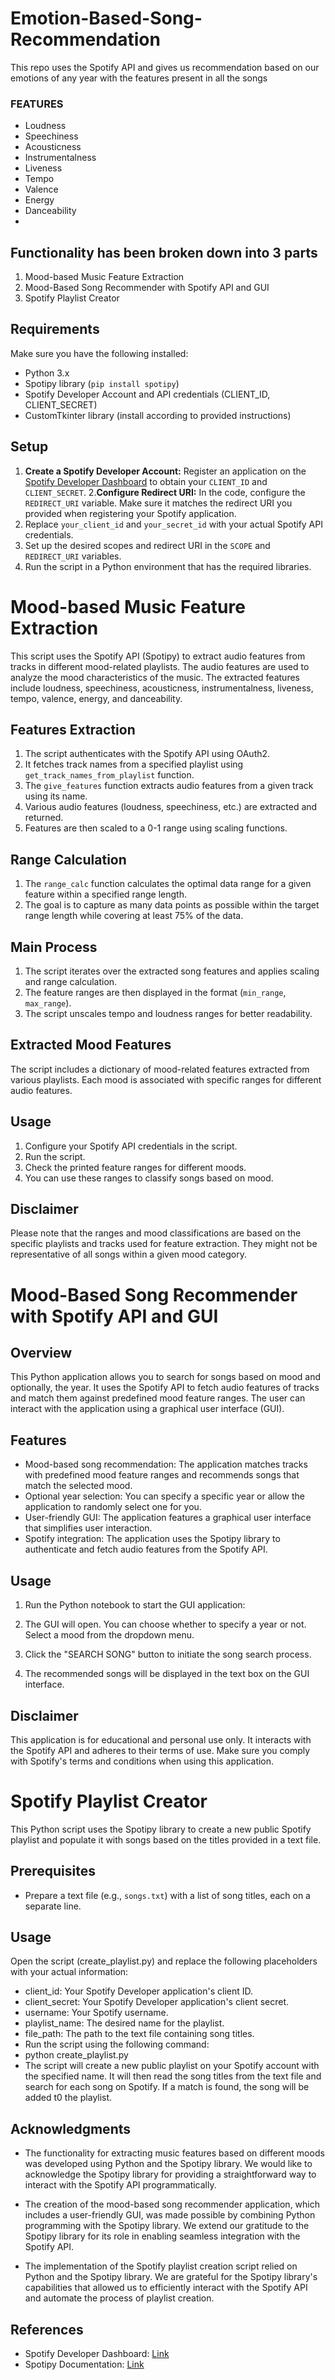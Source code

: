 # Emotion-Based-Song-Recommendation
This repo uses the Spotify API and gives us recommendation based on our emotions of any year with the features present in all the songs 
### FEATURES
- Loudness 
- Speechiness 
- Acousticness 
- Instrumentalness 
- Liveness 
- Tempo 
- Valence 
- Energy 
- Danceability
- 
## Functionality has been broken down into 3 parts
1. Mood-based Music Feature Extraction
2. Mood-Based Song Recommender with Spotify API and GUI
3. Spotify Playlist Creator


## Requirements

Make sure you have the following installed:

- Python 3.x
- Spotipy library (`pip install spotipy`)
- Spotify Developer Account and API credentials (CLIENT_ID, CLIENT_SECRET)
- CustomTkinter library (install according to provided instructions)

## Setup

1. **Create a Spotify Developer Account:** Register an application on the [Spotify Developer Dashboard](https://developer.spotify.com/dashboard/) to obtain your `CLIENT_ID` and `CLIENT_SECRET`.
2.**Configure Redirect URI:** In the code, configure the `REDIRECT_URI` variable. Make sure it matches the redirect URI you provided when registering your Spotify application.
3. Replace `your_client_id` and `your_secret_id` with your actual Spotify API credentials.
4. Set up the desired scopes and redirect URI in the `SCOPE` and `REDIRECT_URI` variables.
5. Run the script in a Python environment that has the required libraries.

# Mood-based Music Feature Extraction

This script uses the Spotify API (Spotipy) to extract audio features from tracks in different mood-related playlists. The audio features are used to analyze the mood characteristics of the music. The extracted features include loudness, speechiness, acousticness, instrumentalness, liveness, tempo, valence, energy, and danceability.


## Features Extraction

1. The script authenticates with the Spotify API using OAuth2.
2. It fetches track names from a specified playlist using `get_track_names_from_playlist` function.
3. The `give_features` function extracts audio features from a given track using its name.
4. Various audio features (loudness, speechiness, etc.) are extracted and returned.
5. Features are then scaled to a 0-1 range using scaling functions.

## Range Calculation

1. The `range_calc` function calculates the optimal data range for a given feature within a specified range length.
2. The goal is to capture as many data points as possible within the target range length while covering at least 75% of the data.

## Main Process

1. The script iterates over the extracted song features and applies scaling and range calculation.
2. The feature ranges are then displayed in the format (`min_range`, `max_range`).
3. The script unscales tempo and loudness ranges for better readability.

## Extracted Mood Features

The script includes a dictionary of mood-related features extracted from various playlists. Each mood is associated with specific ranges for different audio features.

## Usage

1. Configure your Spotify API credentials in the script.
2. Run the script.
3. Check the printed feature ranges for different moods.
4. You can use these ranges to classify songs based on mood.

## Disclaimer

Please note that the ranges and mood classifications are based on the specific playlists and tracks used for feature extraction. They might not be representative of all songs within a given mood category.


# Mood-Based Song Recommender with Spotify API and GUI

## Overview

This Python application allows you to search for songs based on mood and optionally, the year. It uses the Spotify API to fetch audio features of tracks and match them against predefined mood feature ranges. The user can interact with the application using a graphical user interface (GUI).

## Features

- Mood-based song recommendation: The application matches tracks with predefined mood feature ranges and recommends songs that match the selected mood.
- Optional year selection: You can specify a specific year or allow the application to randomly select one for you.
- User-friendly GUI: The application features a graphical user interface that simplifies user interaction.
- Spotify integration: The application uses the Spotipy library to authenticate and fetch audio features from the Spotify API.


## Usage

1. Run the Python notebook to start the GUI application:

2. The GUI will open. You can choose whether to specify a year or not. Select a mood from the dropdown menu.

3. Click the "SEARCH SONG" button to initiate the song search process.

4. The recommended songs will be displayed in the text box on the GUI interface.

## Disclaimer

This application is for educational and personal use only. It interacts with the Spotify API and adheres to their terms of use. Make sure you comply with Spotify's terms and conditions when using this application.

# Spotify Playlist Creator

This Python script uses the Spotipy library to create a new public Spotify playlist and populate it with songs based on the titles provided in a text file.

## Prerequisites

- Prepare a text file (e.g., `songs.txt`) with a list of song titles, each on a separate line.


## Usage
Open the script (create_playlist.py) and replace the following placeholders with your actual information:

- client_id: Your Spotify Developer application's client ID.
- client_secret: Your Spotify Developer application's client secret.
- username: Your Spotify username.
- playlist_name: The desired name for the playlist.
- file_path: The path to the text file containing song titles.
- Run the script using the following command:
- python create_playlist.py
- The script will create a new public playlist on your Spotify account with the specified name. It will then read the song titles from the text file and search for each song on Spotify. If a match is found, the song will be added t0 the playlist.

## Acknowledgments
- The functionality for extracting music features based on different moods was developed using Python and the Spotipy library. We would like to acknowledge the Spotipy library for providing a straightforward way to interact with the Spotify API programmatically.
  
- The creation of the mood-based song recommender application, which includes a user-friendly GUI, was made possible by combining Python programming with the Spotipy library. We extend our gratitude to the Spotipy library for its role in enabling seamless integration with the Spotify API.
  
- The implementation of the Spotify playlist creation script relied on Python and the Spotipy library. We are grateful for the Spotipy library's capabilities that allowed us to efficiently interact with the Spotify API and automate the process of playlist creation.

## References

- Spotify Developer Dashboard: [Link](https://developer.spotify.com/dashboard/applications)
- Spotipy Documentation: [Link](https://spotipy.readthedocs.io/en/2.19.0/)
